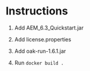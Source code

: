 Instructions
============

1. Add AEM\_6.3\_Quickstart.jar

2. Add license.properties

3. Add oak-run-1.6.1.jar

4. Run `docker build .`

